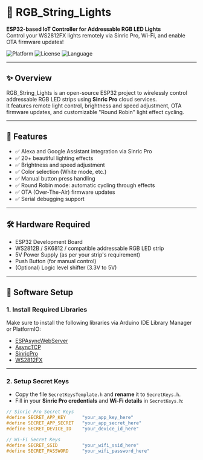 # 🌈 RGB_String_Lights

**ESP32-based IoT Controller for Addressable RGB LED Lights**  
Control your WS2812FX lights remotely via Sinric Pro, Wi-Fi, and enable OTA firmware updates!

![Platform](https://img.shields.io/badge/platform-ESP32-blue.svg)
![License](https://img.shields.io/badge/license-MIT-green.svg)
![Language](https://img.shields.io/badge/language-C++-brightgreen.svg)

---

## ✨ Overview

RGB_String_Lights is an open-source ESP32 project to wirelessly control addressable RGB LED strips using **Sinric Pro** cloud services.  
It features remote light control, brightness and speed adjustment, OTA firmware updates, and customizable "Round Robin" light effect cycling.

---

## 🚀 Features

- ✅ Alexa and Google Assistant integration via Sinric Pro
- ✅ 20+ beautiful lighting effects
- ✅ Brightness and speed adjustment
- ✅ Color selection (White mode, etc.)
- ✅ Manual button press handling
- ✅ Round Robin mode: automatic cycling through effects
- ✅ OTA (Over-The-Air) firmware updates
- ✅ Serial debugging support

---

## 🛠️ Hardware Required

- ESP32 Development Board
- WS2812B / SK6812 / compatible addressable RGB LED strip
- 5V Power Supply (as per your strip's requirement)
- Push Button (for manual control)
- (Optional) Logic level shifter (3.3V to 5V)

---

## 🧰 Software Setup

### 1. Install Required Libraries

Make sure to install the following libraries via Arduino IDE Library Manager or PlatformIO:

- [ESPAsyncWebServer](https://github.com/me-no-dev/ESPAsyncWebServer)
- [AsyncTCP](https://github.com/me-no-dev/AsyncTCP)
- [SinricPro](https://github.com/sinricpro/esp8266-esp32-sdk)
- [WS2812FX](https://github.com/kitesurfer1404/WS2812FX)

---

### 2. Setup Secret Keys

- Copy the file `SecretKeysTemplate.h` and **rename** it to `SecretKeys.h`.
- Fill in your **Sinric Pro credentials** and **Wi-Fi details** in `SecretKeys.h`:

```cpp
// Sinric Pro Secret Keys
#define SECRET_APP_KEY      "your_app_key_here"
#define SECRET_APP_SECRET   "your_app_secret_here"
#define SECRET_DEVICE_ID    "your_device_id_here"

// Wi-Fi Secret Keys
#define SECRET_SSID         "your_wifi_ssid_here"
#define SECRET_PASSWORD     "your_wifi_password_here"
